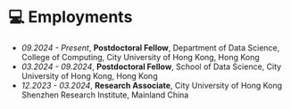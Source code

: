 
# 💻 Employments
- *09.2024 - Present*, **Postdoctoral Fellow**, Department of Data Science, College of Computing,
City University of Hong Kong, Hong Kong
- *03.2024 - 09.2024*, **Postdoctoral Fellow**, School of Data Science, City University of Hong
Kong, Hong Kong
- *12.2023 - 03.2024*, **Research Associate**, City University of Hong Kong Shenzhen Research
Institute, Mainland China
